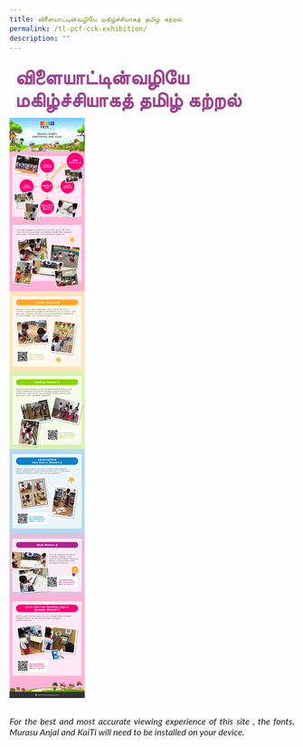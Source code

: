 ```yaml
---
title: விளையாட்டின்வழியே மகிழ்ச்சியாகத் தமிழ் கற்றல்
permalink: /tl-pcf-cck-exhibition/
description: ""
---
```

<h4 style="font-size: 35px;font-family: Anjal InaiMathi;padding-top:12px;margin:10px;color: #9b4490;text-align:justify;">விளையாட்டின்வழியே மகிழ்ச்சியாகத் தமிழ் கற்றல்</h4>
<img src="/images/tl-PCF-CCK-V3.jpg">
<br>
<p style="font-size: 16px;font-family: Lato,sans-serif;font-style: italic;padding-top:12px;text-align:justify;">For the best and most accurate viewing experience of this site , the fonts, Murasu Anjal and KaiTi will need to be installed on your device.</p>
